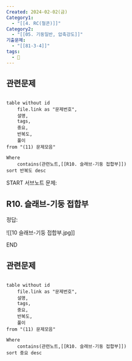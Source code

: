 ```yaml
---
Created: 2024-02-02(금)
Category1:
  - "[[4. RC(철콘)]]"
Category2:
  - "[[05. 기둥일반, 압축강도]]"
기출문제:
  - "[[81-3-4]]"
tags:
  - 🧮
---
```

## 관련문제
```dataview

table without id
	file.link as "문제번호",
	설명,
	tags,
	중요,
	반복도,
	풀이
from "(11) 문제모음"

Where
	contains(관련노트,[[R10. 슬래브-기둥 접합부]])
sort 반복도 desc

```

START
서브노트
문제:  
## R10. 슬래브-기둥 접합부 


정답: 

![[10 슬래브-기둥 접합부.jpg]]
<!--ID: 1704617828392-->
END

## 관련문제
```dataview

table without id
	file.link as "문제번호",
	설명,
	tags,
	중요,
	반복도,
	풀이
from "(11) 문제모음"

Where
	contains(관련노트,[[R10. 슬래브-기둥 접합부]])
sort 중요 desc

```